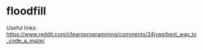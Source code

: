 # floodfill

Useful links:
https://www.reddit.com/r/learnprogramming/comments/24jyag/best_way_to_code_a_maze/
